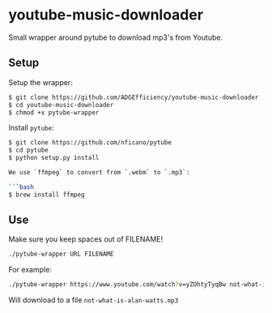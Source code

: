 # youtube-music-downloader

Small wrapper around pytube to download mp3's from Youtube.

## Setup

Setup the wrapper:

```bash
$ git clone https://github.com/ADGEfficiency/youtube-music-downloader
$ cd youtube-music-downloader
$ chmod +x pytube-wrapper
```

Install `pytube`:

```bash
$ git clone https://github.com/nficano/pytube
$ cd pytube
$ python setup.py install

We use `ffmpeg` to convert from `.webm` to `.mp3`:

```bash
$ brew install ffmpeg
```

## Use

Make sure you keep spaces out of FILENAME!

```bash
./pytube-wrapper URL FILENAME
```

For example:
```bash
./pytube-wrapper https://www.youtube.com/watch?v=yZOhtyTyqBw not-what-is-alan-watts
```

Will download to a file `not-what-is-alan-watts.mp3`
